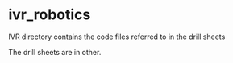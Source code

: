 # ivr_robotics
IVR directory contains the code files referred to in the drill sheets

The drill sheets are in other.
